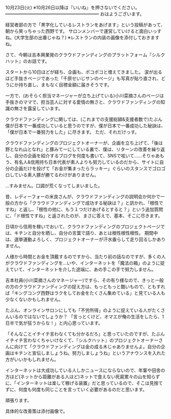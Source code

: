 10月23日(火) ※10月26日以降は『いいね』を押さないでください。
━━━━━━━━━━━━━━━━━━━━━
おはようございます。

経営者部の方で「黒字化しているレストランをあげます」という投稿があって、朝から笑っちゃった西野です。
サロンメンバーで運営していけると面白いっすね。(大学生部の出番じゃね？)
※レストランの内装の画像を添付しておきますね。

さて、今朝は吉本興業発のクラウドファンディングのプラットフォーム『シルクハット』のお話です。

スタートから10日ほどが経ち、企画も、ポコポコと増えてきました。
涙が出るほど手抜きページであった「千原せいじサンのページ」も写真が貼り直され、どうにか持ち直し、まもなく目標金額に届きそうです。

一方で、(おそらく担当マネージャーが立ち上げている)小川菜摘さんのページは手抜きのママで、担当芸人に対する愛情の無さと、クラウドファンディングの知識の無さを露呈しています。

クラウドファンディングに関しては、(これまでの支援総額&支援者数で)たぶん僕が日本で一番成功していると思うのですが、僕が日本で一番成功した秘訣は、「僕が日本で一番努力をした」に尽きます。
ただ、それだけっす。

クラウドファンディングのプロジェクトオーナーが、企画を立ち上げて、「後は野となれ山となれ」と豚みてーにしている裏で、僕は、リターンの改善を繰り返し、自分の企画を紹介するブログを何度も書いて、SNSで呟いて……そりゃあもう、有名人&信用持ち日本代表が素人よりも努力しているのだから、サイトに自分の企画だけを投げて「お金が集まったらラッキー」ぐらいのスタンスでゴロゴロしている素人豚が勝てるわけがありません。

…すみません。口調が荒くなってしまいました。

昔、レディーフォーの米良さんが、クラウドファンディングの説明会か何かで一般の方から「クラウドファンディングで成功する秘訣は？」と訊かれ、「根性ですね」と返し、「根性の他に、もう１つだけあげるとすると？」という追加質問に、「ド根性ですね」と返されたのが、まさに答えで、基本、そこに尽きます。

日頃から信用を稼いでおいて、クラウドファンディングのプロジェクトページでは、キチンと自分を晒し、自分の言葉で語り、あとは根性根性根性。
期間中は、選挙運動よろしく、プロジェクトオーナーが汗水垂らして走り回るしかありません。

人様から時間とお金を頂戴するのですから、当たり前の話なのですが、多くの人がクラウドファンディングを…いや、インターネットを「魔法の箱」のように捉えていて、インターネットを介した途端に、あの手この手で努力しません。

吉本社員(小川菜摘さんのマネージャー)ですら、その有り様なので、きっと一般の方のクラウドファンディングの捉え方は、もっともっと酷いもので、ともすれば「キングコング西野はラクをしてお金をたくさん集めている」と見ている人も少なくないかもしれません。

たぶん、オンラインサロンにしても「不労所得」のように捉えている人がたくさんいるのではないでしょうか？
「言っとくけど、オマエが俺の生活をしたら、1日半で気が狂うからな！」と内心思っています。

「そんなことイチイチ言わなくても分かるだろ」と思っていたのですが、たぶんイチイチ言わなくちゃいけなくて、『シルクハット』のプロジェクトオーナーさんに向けて「クラウドファンディングは金の成る木じゃありませんよ。自分の企画はキチンと宣伝しましょうね。努力しましょうね」というアナウンスを入れた方がいいかもしれません。

インターネットは大成功している人しかニュースにならないので、年輩や田舎の方ほど(ネットから距離がある人ほど)ネットで食えない死屍累々の山を知らずに、「インターネットは楽して稼げる装置」だと思っているので、そこは見捨てずに、何度も何度も同じことを言っていく必要があるのだと思います。

頑張ります。

具体的な改善策は添付画像で。
